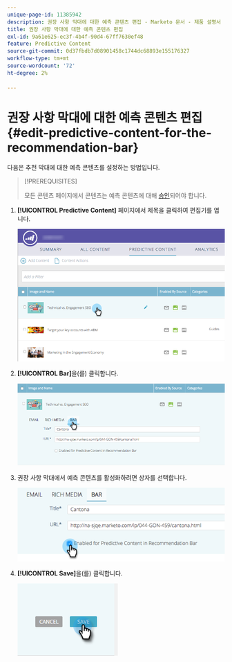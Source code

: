 ```yaml
---
unique-page-id: 11385942
description: 권장 사항 막대에 대한 예측 콘텐츠 편집 - Marketo 문서 - 제품 설명서
title: 권장 사항 막대에 대한 예측 콘텐츠 편집
exl-id: 9a61e625-ec3f-4b4f-90d4-67ff7630ef48
feature: Predictive Content
source-git-commit: 0d37fbdb7d08901458c1744dc68893e155176327
workflow-type: tm+mt
source-wordcount: '72'
ht-degree: 2%

---
```


# 권장 사항 막대에 대한 예측 콘텐츠 편집 {#edit-predictive-content-for-the-recommendation-bar}

다음은 추천 막대에 대한 예측 콘텐츠를 설정하는 방법입니다.

>[!PREREQUISITES]
>
>모든 콘텐츠 페이지에서 콘텐츠는 예측 콘텐츠에 대해 [승인](/help/marketo/product-docs/predictive-content/working-with-all-content/approve-a-title-for-predictive-content.md)되어야 합니다.

1. **[!UICONTROL Predictive Content]** 페이지에서 제목을 클릭하여 편집기를 엽니다.

   ![](assets/image2017-10-3-9-3a45-3a13.png)

1. **[!UICONTROL Bar]**&#x200B;을(를) 클릭합니다.

   ![](assets/image2017-10-3-9-3a45-3a48.png)

1. 권장 사항 막대에서 예측 콘텐츠를 활성화하려면 상자를 선택합니다.

   ![](assets/image2017-10-3-9-3a46-3a18.png)

1. **[!UICONTROL Save]**&#x200B;을(를) 클릭합니다.

   ![](assets/save.png)
